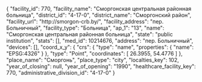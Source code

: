 {
    "facility_id": 770,
    "facility_name": "Сморгонская центральная районная больница",
    "district_id": "4-17-0",
    "district_name": "Сморгонский район",
    "facility_url": "http:\/\/smorgon-crb.by\/",
    "facility_address": "пер. Больничный",
    "facility_type": "Больница",
    "ap_1": "13",
    "name": "Сморгонская центральная районная больница",
    "state": "public institution",
    "stats": [],
    "med_id": 10214676,
    "address": "пер. Больничный",
    "devices": [],
    "coord_x_y": {
        "crs": {
            "type": "name",
            "properties": {
                "name": "EPSG:4326"
            }
        },
        "type": "Point",
        "coordinates": [
            26.3955,
            54.4776
        ]
    },
    "place_name": "Сморгонь",
    "place_type": "city",
    "localties_key": 102,
    "year_of_closing": null,
    "year_of_opening": "1990",
    "healthcare_facility_key": 770,
    "administrative_division_id": "4-17-0"
}